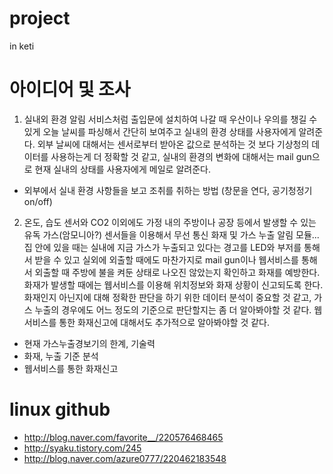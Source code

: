 # project
in keti
# 아이디어 및 조사



1. 실내외 환경 알림 서비스처럼 출입문에 설치하여 나갈 때 우산이나 우의를 챙길 수 있게 
오늘 날씨를 파싱해서 간단히 보여주고 실내의 환경 상태를 사용자에게 알려준다.
외부 날씨에 대해서는 센서로부터 받아온 값으로 분석하는 것 보다 기상청의 데이터를 사용하는게 더 정확할 것 같고, 
실내의 환경의 변화에 대해서는 mail gun으로 현재 실내의 상태를 사용자에게 메일로 알려준다. 

 - 외부에서 실내 환경 사항들을 보고 조취를 취하는 방법 (창문을 연다, 공기청정기 on/off)




2. 온도, 습도 센서와 CO2 이외에도 가정 내의 주방이나 공장 등에서 발생할 수 있는 유독 가스(암모니아?) 센서들을 이용해서 
무선 통신 화재 및 가스 누출 알림 모듈...
집 안에 있을 때는 실내에 지금 가스가 누출되고 있다는 경고를 LED와 부저를 통해서 받을 수 있고 
실외에 외출할 때에도 마찬가지로 mail gun이나 웹서비스를 통해서 외출할 때 주방에 불을 켜둔 상태로 나오진 않았는지 확인하고 화재를 예방한다.
화재가 발생할 때에는 웹서비스를 이용해 위치정보와 화재 상황이 신고되도록 한다.
화재인지 아닌지에 대해 정확한 판단을 하기 위한 데이터 분석이 중요할 것 같고, 가스 누출의 경우에도 어느 정도의 기준으로 판단할지는 좀 더 알아봐야할 것 같다. 
웹서비스를 통한 화재신고에 대해서도 추가적으로 알아봐야할 것 같다.

 - 현재 가스누출경보기의 한계, 기술력
 - 화재, 누출 기준 분석
 - 웹서비스를 통한 화재신고
  




# linux github
 - http://blog.naver.com/favorite__/220576468465
 - http://syaku.tistory.com/245
 - http://blog.naver.com/azure0777/220462183548



